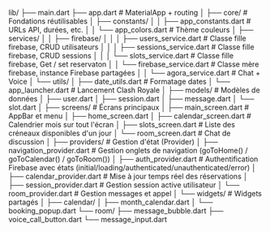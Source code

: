 lib/
├── main.dart
├── app.dart                           # MaterialApp + routing
│
├── core/                              # Fondations réutilisables
│   ├── constants/
│   │   ├── app_constants.dart         # URLs API, durées, etc.
│   │   └── app_colors.dart            # Thème couleurs
│   ├── services/
│   │   ├── firebase/
│   │   │   ├── users_service.dart     # Classe fille firebase, CRUD utilisateurs
│   │   │   ├── sessions_service.dart  # Classe fille firebase, CRUD sessions
│   │   │   └── slots_service.dart     # Classe fille firebase, Get / set reservaton
│   │   └── firebase_service.dart      # Classe mère firebase, instance Firebase partagées
│   │   └── agora_service.dart         # Chat + Voice
│   └── utils/
│       ├── date_utils.dart           # Formatage dates
│       └── app_launcher.dart         # Lancement Clash Royale
│
├── models/                           # Modèles de données
│   ├── user.dart
│   ├── session.dart
│   ├── message.dart
│   └── slot.dart
│
├── screens/                          # Écrans principaux
│   ├── main_screen.dart              # AppBar et menu
│   ├── home_screen.dart
│   ├── calendar_screen.dart          # Calendrier mois sur tout l'écran
│   ├── slots_screen.dart             # Liste des créneaux disponibles d'un jour
│   └── room_screen.dart             # Chat de discussion
│
├── providers/                        # Gestion d'état (Provider)
│   ├── navigation_provider.dart      # Gestion onglets de navigation (goToHome() / goToCalendar() / goToRoom())
│   ├── auth_provider.dart            # Authentification Firebase avec états (initial/loading/authenticated/unauthenticated/error)
│   ├── calendar_provider.dart        # Mise à jour temps réel des réservations
│   ├── session_provider.dart         # Gestion session active utilisateur
│   └── room_provider.dart            # Gestion messages et appel
│
└── widgets/                          # Widgets partagés
│   ├── calendar/
    │   ├── month_calendar.dart
    │   └── booking_popup.dart
    └── room/
        ├── message_bubble.dart
        ├── voice_call_button.dart
        └── message_input.dart
